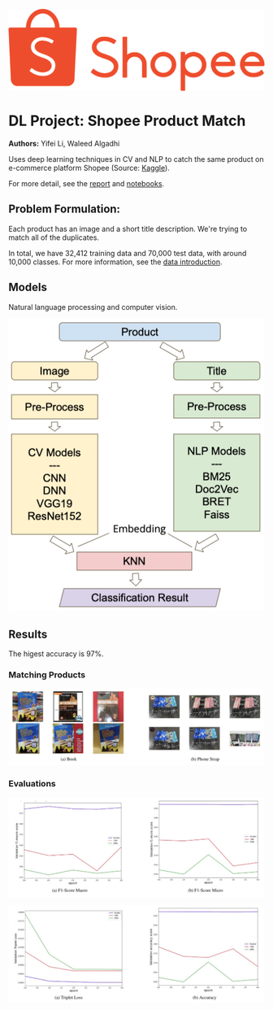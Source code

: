 ![](/Assets/shopee.png)

# DL Project: Shopee Product Match

**Authors:** Yifei Li, Waleed Algadhi

Uses deep learning techniques in CV and NLP to catch the same product on e-commerce platform Shopee (Source: [Kaggle](https://www.kaggle.com/c/shopee-product-matching/overview)).

For more detail, see the [report](/Shopee_Product_Match_Report.pdf) and [notebooks](/Notebooks).

## Problem Formulation:

Each product has an image and a short title description. We're trying to match all of the duplicates.

In total, we have 32,412 training data and 70,000 test data, with around 10,000 classes. For more information, see the [data introduction](https://www.kaggle.com/c/shopee-product-matching/data).

## Models

Natural language processing and computer vision.

![](Assets/arch-overall.jpg)

## Results

The higest accuracy is 97%.

### Matching Products

![](Assets/match-products.jpg)

### Evaluations

![](Assets/f1-score.jpg)

![](Assets/triplet-and-acc.jpg)
